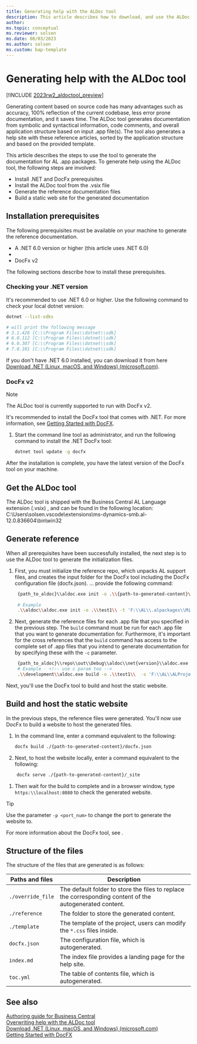 ```yaml
---
title: Generating help with the ALDoc tool
description: This article describes how to download, and use the ALDoc tool to generate reference help for first party apps for Business Central. 
author: 
ms.topic: conceptual
ms.reviewer: solsen
ms.date: 08/03/2023
ms.author: solsen
ms.custom: bap-template
---
```


# Generating help with the ALDoc tool

[!INCLUDE [2023rw2_aldoctool_preview](../developer/includes/2023rw2_aldoctool_preview.md)]

Generating content based on source code has many advantages such as accuracy, 100% reflection of the current codebase, less error prone documentation, and it saves time. The ALDoc tool generates documentation from symbolic and syntactical information, code comments, and overall application structure based on input .app file(s). The tool also generates a help site with these reference articles, sorted by the application structure and based on the provided template.

This article describes the steps to use the tool to generate the documentation for AL .app packages. To generate help using the ALDoc tool, the following steps are involved: 

* Install .NET and DocFx prerequisites
* Install the ALDoc tool from the .vsix file
* Generate the reference documentation files
* Build a static web site for the generated documentation

## Installation prerequisites

The following prerequisites must be available on your machine to generate the reference documentation.

- A .NET 6.0 version or higher (this article uses .NET 6.0)
- <!-- https://dotnet.github.io/docfx/index.html -->
- DocFx v2

The following sections describe how to install these prerequisites.

### Checking your .NET version

It's recommended to use .NET 6.0 or higher. Use the following command to check your local dotnet version:

```bash
dotnet --list-sdks

# will print the following message
# 3.1.426 [C:\\Program Files\\dotnet\\sdk]
# 6.0.112 [C:\\Program Files\\dotnet\\sdk]
# 6.0.307 [C:\\Program Files\\dotnet\\sdk]
# 7.0.101 [C:\\Program Files\\dotnet\\sdk]
```

If you don't have .NET 6.0 installed, you can download it from here [Download .NET (Linux, macOS, and Windows) (microsoft.com)](https://dotnet.microsoft.com/en-us/download).

### DocFx v2

> [!NOTE]  
> The ALDoc tool is currently supported to run with DocFx v2.

It's recommended to install the DocFx tool that comes with .NET. For more information, see [Getting Started with DocFX](https://dotnet.github.io/docfx/tutorial/docfx_getting_started.html).

1. Start the command line tool as administrator, and run the following command to install the .NET DocFx tool:  
    ```bash
    dotnet tool update -g docfx
    ```

After the installation is complete, you have the latest version of the DocFx tool on your machine.

## Get the ALDoc tool

The ALDoc tool is shipped with the Business Central AL Language extension (.vsix) <include>, and can be found in the following location: C:\Users\solsen\.vscode\extensions\ms-dynamics-smb.al-12.0.836604\bin\win32 <!-- change -->


## Generate reference

When all prerequisites have been successfully installed, the next step is to use the ALDoc tool to generate the initialization files.

1. First, you must initialize the reference repo, which unpacks AL support files, and creates the input folder for the DocFx tool including the DocFx configuration file (docfx.json). ... provide the following command:  
    ```bash
     {path_to_aldoc}\\aldoc.exe init -o .\\{path-to-generated-content}\\ -t '{path_to_package1}','{path_to_package2}',...,'{path_to_package3}'
     
     # Example
     .\\aldoc\\aldoc.exe init -o .\\test1\\ -t 'F:\\AL\\.alpackages\\Microsoft_System Application_23.00000.app'
    ```

2. Next, generate the reference files for each .app file that you specified in the previous step. The `build` command must be run for each .app file that you want to generate documentation for. Furthermore, it's important for the cross references that the `build` command has access to the complete set of .app files that you intend to generate documentation for by specifying these with the `-c` parameter.

    ```bash
     {path_to_aldoc}\\repo\\out\\Debug\\aldoc\\net{version}\\aldoc.exe build -o .\\{path-to-generated-content}\\ -c '{path_to_package1}','{path_to_package2}',...,'{path_to_package3}' -s {path_to_package}
     # Example - <!-- use c param too -->
     .\\development\\aldoc.exe build -o .\\test1\\  -s 'F:\\AL\\ALProject1\\.alpackages\\Microsoft_System Application_20.1.39764.39901.app'
    ```

Next, you'll use the DocFx tool to build and host the static website.

## Build and host the static website

In the previous steps, the reference files were generated. You'll now use DocFx to build a website to host the generated files. 

1. In the command line, enter a command equivalent to the following:  
    ```bash
    docfx build ./{path-to-generated-content}/docfx.json
    ```
2. Next, to host the website locally, enter a command equivalent to the following:
```bash  
    docfx serve ./{path-to-generated-content}/_site
```
1. Then wait for the build to complete and in a browser window, type `https:\\localhost:8080` to check the generated website.

> [!TIP]  
> Use the parameter `-p <port_num>` to change the port to generate the website to.

For more information about the DocFx tool, see [](https://dotnet.github.io/docfx/index.html).

## Structure of the files

The structure of the files that are generated is as follows:

|Paths and files| Description|
|-----|------------|
|`./override_file`| The default folder to store the files to replace the corresponding content of the autogenerated content.|
|`./reference`| The folder to store the generated content.|
|`./template` | The template of the project, users can modify the `*.css` files inside.|
|`docfx.json`| The configuration file, which is autogenerated.|
|`index.md`| The index file provides a landing page for the help site.|
|`toc.yml`| The table of contents file, which is autogenerated.|

## See also

[Authoring guide for Business Central](writing-guide.md)  
[Overwriting help with the ALDoc tool](help-aldoc-overwrites.md)  
[Download .NET (Linux, macOS, and Windows) (microsoft.com)](https://dotnet.microsoft.com/download)  
[Getting Started with DocFX](https://dotnet.github.io/docfx/tutorial/docfx_getting_started.html)  